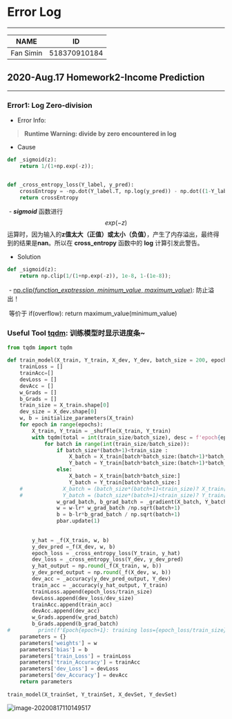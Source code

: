 # Error Log

---

| NAME      | ID           |
| --------- | ------------ |
| Fan Simin | 518370910184 |



## 2020-Aug.17     Homework2-Income Prediction

---

### Error1: Log Zero-division

- Error Info:

>**Runtime Warning: divide by zero encountered in log**

- Cause

```python
def _sigmoid(z):
    return 1/(1+np.exp(-z));


def _cross_entropy_loss(Y_label, y_pred):
    crossEntropy = -np.dot(Y_label.T, np.log(y_pred)) - np.dot((1-Y_label).T, np.log(1-y_pred))
    return crossEntropy
```

​	- ***sigmoid*** 函数进行 $$exp(-z)$$ 运算时，因为输入的**z值太大（正值）或太小（负值）**，产生了内存溢出，最终得到的结果是**nan**。所以在 **cross_entropy** 函数中的 **log** 计算引发此警告。

- Solution

```python
def _sigmoid(z):
    return np.clip(1/(1+np.exp(-z)), 1e-8, 1-(1e-8));
```

​	- [np.clip(*function_exptression*, *minimum_value*, *maximum_value*)](https://www.cnblogs.com/romin/p/10125174.html): 防止溢出！

​		等价于  if(overflow): return maximum_value(minimum_value)

### Useful Tool [tqdm](https://pypi.org/project/tqdm/):  训练模型时显示进度条~ 

```python
from tqdm import tqdm

def train_model(X_train, Y_train, X_dev, Y_dev, batch_size = 200, epochs = 100, lr = 0.5):
    trainLoss = []
    trainAcc=[]
    devLoss = []
    devAcc = []
    w_Grads = []
    b_Grads = []
    train_size = X_train.shape[0]
    dev_size = X_dev.shape[0]
    w, b = initialize_parameters(X_train)
    for epoch in range(epochs):
        X_train, Y_train = _shuffle(X_train, Y_train)
        with tqdm(total = int(train_size/batch_size), desc = f'epoch{epoch}:') as pbar:
            for batch in range(int(train_size/batch_size)):
                if batch_size*(batch+1)<train_size :
                    X_batch = X_train[batch*batch_size:(batch+1)*batch_size]
                    Y_batch = Y_train[batch*batch_size:(batch+1)*batch_size]
                else:
                    X_batch = X_train[batch*batch_size:]
                    Y_batch = Y_train[batch*batch_size:]              
    #             X_batch = (batch_size*(batch+1)<train_size)? X_train[batch*batch_size:(batch+1)*batch_size]:X_train[batch*batch_size:]
    #             Y_batch = (batch_size*(batch+1)<train_size)? Y_train[batch*batch_size:(batch+1)*batch_size]:Y_train[batch*batch_size:]
                w_grad_batch, b_grad_batch = _gradient(X_batch, Y_batch, w, b)
                w = w-lr* w_grad_batch /np.sqrt(batch+1)
                b = b-lr*b_grad_batch / np.sqrt(batch+1)
                pbar.update(1)
            
            
        y_hat = _f(X_train, w, b)
        y_dev_pred =_f(X_dev, w, b)
        epoch_loss = _cross_entropy_loss(Y_train, y_hat)
        dev_loss = _cross_entropy_loss(Y_dev, y_dev_pred)
        y_hat_output = np.round(_f(X_train, w, b))
        y_dev_pred_output = np.round(_f(X_dev, w, b))
        dev_acc = _accuracy(y_dev_pred_output, Y_dev)
        train_acc = _accuracy(y_hat_output, Y_train)
        trainLoss.append(epoch_loss/train_size)
        devLoss.append(dev_loss/dev_size)
        trainAcc.append(train_acc)
        devAcc.append(dev_acc)
        w_Grads.append(w_grad_batch)
        b_Grads.append(b_grad_batch)
#         print(f'Epoch{epoch+1}: training loss={epoch_loss/train_size}, dev loss = {dev_loss/dev_size};')
    parameters = {}
    parameters['weights'] = w
    parameters['bias'] = b
    parameters['train_Loss'] = trainLoss
    parameters['train_Accuracy'] = trainAcc
    parameters['dev_Loss'] = devLoss
    parameters['dev_Accuracy'] = devAcc
    return parameters
        
train_model(X_trainSet, Y_trainSet, X_devSet, Y_devSet)
```

![image-20200817110149517](C:\Users\Olivia\AppData\Roaming\Typora\typora-user-images\image-20200817110149517.png)